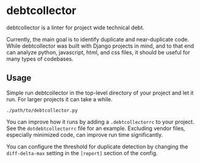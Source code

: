 # debtcollector

debtcollector is a linter for project wide technical debt.

Currently, the main goal is to identify duplicate and near-duplicate code.
While debtcollector was built with Django projects in mind, and to that end can
analyze python, javascript, html, and css files, it should be useful for
many types of codebases.

## Usage

Simple run debtcollector in the top-level directory of your project and let it
run. For larger projects it can take a while.

    ./path/to/debtcollector.py

You can improve how it runs by adding a `.debtcollectorrc` to your project. See
the `dotdebtcollectorrc` file for an example. Excluding vendor files, especially
minimized code, can improve run time significantly.

You can configure the threshold for duplicate detection by changing the
`diff-delta-max` setting in the `[report]` section of the config.

